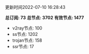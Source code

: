 更新时间2022-07-10 16:28:43

**总订阅: 73**
**总节点: 3702**
**有效节点: 1477**
- v2ray节点: 100
- ss节点: 1202
- trojan节点: 158
- ssr节点: 17
